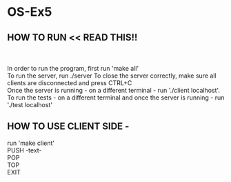 # OS-Ex5
## HOW TO RUN << READ THIS!! 
<br>
<br>
In order to run the program, first run 'make all' <br>
To run the server, run ./server
To close the server correctly, make sure all clients are disconnected and press CTRL+C <br>
Once the server is running - on a different terminal - run './client localhost'. <br>
To run the tests - on a different terminal and once the server is running - run './test localhost' <br>

## HOW TO USE CLIENT SIDE - 
run 'make client' <br>
PUSH -text- <br>
POP <br>
TOP <br>
EXIT <br>
